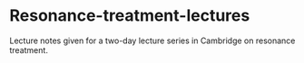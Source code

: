 # Resonance-treatment-lectures
Lecture notes given for a two-day lecture series in Cambridge on resonance treatment.
